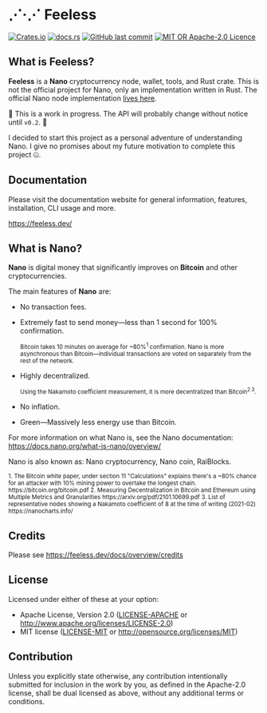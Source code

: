 # ⋰·⋰ Feeless

[![Crates.io](https://img.shields.io/crates/v/feeless?style=flat-square)](https://crates.io/crates/feeless)
[![docs.rs](https://img.shields.io/docsrs/feeless?style=flat-square)](https://docs.rs/feeless/)
[![GitHub last commit](https://img.shields.io/github/last-commit/feeless/feeless?style=flat-square)](https://github.com/feeless/feeless/graphs/commit-activity)
[![MIT OR Apache-2.0 Licence](https://img.shields.io/crates/l/feeless?style=flat-square)](https://github.com/dtolnay/rust-faq#why-a-dual-mitasl2-license)

## What is Feeless?

**Feeless** is a **Nano** cryptocurrency node, wallet, tools, and Rust crate. This is not the official project for Nano,
only an implementation written in Rust. The official Nano node
implementation [lives here](https://github.com/nanocurrency/nano-node).

🚸 This is a work in progress. The API will probably change without notice until `v0.2`. 🚸

I decided to start this project as a personal adventure of understanding Nano. I give no promises about my future
motivation to complete this project 🤐.

## Documentation

Please visit the documentation website for general information, features, installation, CLI usage and more.

https://feeless.dev/

## What is Nano?

**Nano** is digital money that significantly improves on **Bitcoin** and other cryptocurrencies.

The main features of **Nano** are:

* No transaction fees.
* Extremely fast to send money—less than 1 second for 100% confirmation.

  <sup>
    Bitcoin takes 10 minutes on average for ~80%<sup>1</sup> confirmation.
    Nano is more asynchronous than Bitcoin—individual transactions are voted on separately from the rest of the network.
  </sup>
* Highly decentralized.

  <sup>Using the Nakamoto coefficient measurement, it is more decentralized than Bitcoin<sup>2 3</sup>.
* No inflation.
* Green—Massively less energy use than Bitcoin.

For more information on what Nano is, see the Nano documentation: https://docs.nano.org/what-is-nano/overview/

Nano is also known as: Nano cryptocurrency, Nano coin, RaiBlocks.

<sup>
1. The Bitcoin white paper, under section 11 "Calculations" explains there's a ~80% chance for an attacker with 10% mining power to overtake the longest chain. https://bitcoin.org/bitcoin.pdf
2. Measuring Decentralization in Bitcoin and Ethereum using Multiple Metrics and Granularities https://arxiv.org/pdf/2101.10699.pdf
3. List of representative nodes showing a Nakamoto coefficient of 8 at the time of writing (2021-02) https://nanocharts.info/

</sup>

## Credits

Please see https://feeless.dev/docs/overview/credits

## License

Licensed under either of these at your option:

* Apache License, Version 2.0 ([LICENSE-APACHE](LICENSE-APACHE) or http://www.apache.org/licenses/LICENSE-2.0)
* MIT license ([LICENSE-MIT](LICENSE-MIT) or http://opensource.org/licenses/MIT)

## Contribution

Unless you explicitly state otherwise, any contribution intentionally submitted for inclusion in the work by you, as
defined in the Apache-2.0 license, shall be dual licensed as above, without any additional terms or conditions.
